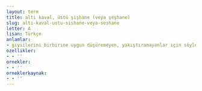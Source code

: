 ```yaml
---
layout: term
title: altı kaval, üstü şişhane (veya şeşhane)
slug: alti-kaval-ustu-sishane-veya-seshane
letter: A
lisan: Türkçe
anlamlar:
- giysilerini birbirine uygun düşüremeyen, yakıştıramayanlar için söylenen bir söz
ozellikler:
- - ''
ornekler:
- - ''
orneklerkaynak:
- - ''
---
```

